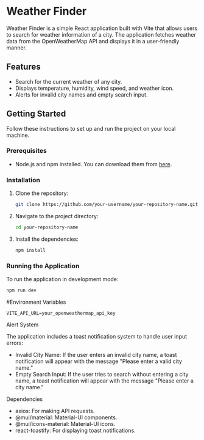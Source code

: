 # Weather Finder

Weather Finder is a simple React application built with Vite that allows users to search for weather information of a city. The application fetches weather data from the OpenWeatherMap API and displays it in a user-friendly manner.

## Features

- Search for the current weather of any city.
- Displays temperature, humidity, wind speed, and weather icon.
- Alerts for invalid city names and empty search input.

## Getting Started

Follow these instructions to set up and run the project on your local machine.

### Prerequisites

- Node.js and npm installed. You can download them from [here](https://nodejs.org/).

### Installation

1. Clone the repository:

    ```sh
    git clone https://github.com/your-username/your-repository-name.git
    ```

2. Navigate to the project directory:

    ```sh
    cd your-repository-name
    ```

3. Install the dependencies:

    ```sh
    npm install
    ```

### Running the Application

To run the application in development mode:

```sh
npm run dev
```
#Environment Variables
```
VITE_API_URL=your_openweathermap_api_key
```

Alert System

The application includes a toast notification system to handle user input errors:

- Invalid City Name: If the user enters an invalid city name, a toast notification will appear with the message "Please enter a valid city name."
- Empty Search Input: If the user tries to search without entering a city name, a toast notification will appear with the message "Please enter a city name."

Dependencies

- axios: For making API requests.
- @mui/material: Material-UI components.
- @mui/icons-material: Material-UI icons.
- react-toastify: For displaying toast notifications.

